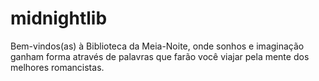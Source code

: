 # midnightlib
Bem-vindos(as) à Biblioteca da Meia-Noite, onde sonhos e imaginação ganham forma através de palavras que farão você viajar pela mente dos melhores romancistas.
